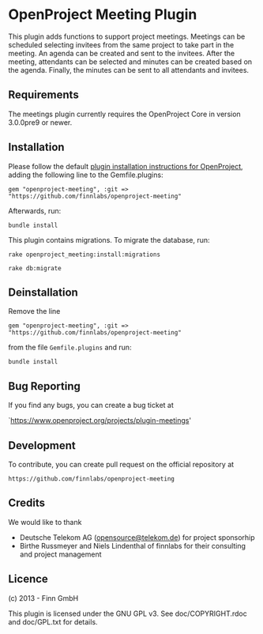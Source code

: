 OpenProject Meeting Plugin
==========================

This plugin adds functions to support project meetings. Meetings
can be scheduled selecting invitees from the same project to take
part in the meeting. An agenda can be created and sent to the invitees.
After the meeting, attendants can be selected and minutes can be
created based on the agenda. Finally, the minutes can be sent to
all attendants and invitees.

Requirements
------------

The meetings plugin currently requires the OpenProject Core in
version 3.0.0pre9 or newer.


Installation
------------

Please follow the default [plugin installation instructions for
OpenProject](https://www.openproject.org/projects/openproject/wiki/Installation#222-Add-plugins),
adding the following line to the Gemfile.plugins:

`gem "openproject-meeting", :git => "https://github.com/finnlabs/openproject-meeting"`

Afterwards, run:

`bundle install`

This plugin contains migrations. To migrate the database, run:

`rake openproject_meeting:install:migrations`

`rake db:migrate`

Deinstallation
--------------

Remove the line

`gem "openproject-meeting", :git => "https://github.com/finnlabs/openproject-meeting"`

from the file `Gemfile.plugins` and run:

`bundle install`

Bug Reporting
-------------

If you find any bugs, you can create a bug ticket at

`https://www.openproject.org/projects/plugin-meetings'

Development
-----------

To contribute, you can create pull request on the official repository at

`https://github.com/finnlabs/openproject-meeting`

Credits
-------

We would like to thank

* Deutsche Telekom AG (opensource@telekom.de) for project sponsorhip
* Birthe Russmeyer and Niels Lindenthal of finnlabs for their consulting and
  project management

Licence
-------

(c) 2013 - Finn GmbH

This plugin is licensed under the GNU GPL v3. See doc/COPYRIGHT.rdoc and
doc/GPL.txt for details.
